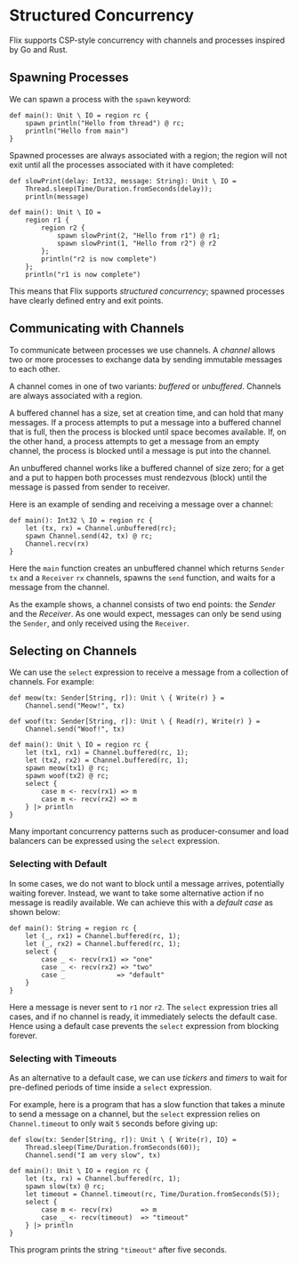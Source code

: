 # Structured Concurrency

Flix supports CSP-style concurrency with channels and
processes inspired by Go and Rust.

## Spawning Processes

We can spawn a process with the `spawn` keyword:

```flix
def main(): Unit \ IO = region rc {
    spawn println("Hello from thread") @ rc;
    println("Hello from main")
}
```

Spawned processes are always associated with a region; the region 
will not exit until all the processes associated with it have completed:

```flix
def slowPrint(delay: Int32, message: String): Unit \ IO =
    Thread.sleep(Time/Duration.fromSeconds(delay));
    println(message)

def main(): Unit \ IO = 
    region r1 {
        region r2 {
            spawn slowPrint(2, "Hello from r1") @ r1;
            spawn slowPrint(1, "Hello from r2") @ r2
        };
        println("r2 is now complete")
    };
    println("r1 is now complete")
```

This means that Flix supports _structured concurrency_; spawned 
processes have clearly defined entry and exit points.

## Communicating with Channels

To communicate between processes we use channels.
A _channel_ allows two or more processes to exchange
data by sending immutable messages to each other.

A channel comes in one of two variants: _buffered_ or
_unbuffered_. Channels are always associated with a region.

A buffered channel has a size, set at creation time,
and can hold that many messages.
If a process attempts to put a message into a
buffered channel that is full, then the process is
blocked until space becomes available.
If, on the other hand, a process attempts to get a
message from an empty channel, the process is blocked
until a message is put into the channel.

An unbuffered channel works like a buffered channel
of size zero; for a get and a put to happen both
processes must rendezvous (block) until the message
is passed from sender to receiver.

Here is an example of sending and receiving a message
over a channel:

```flix
def main(): Int32 \ IO = region rc {
    let (tx, rx) = Channel.unbuffered(rc);
    spawn Channel.send(42, tx) @ rc;
    Channel.recv(rx)
}
```

Here the `main` function creates an unbuffered
channel which returns `Sender` `tx` and a `Receiver` `rx` channels,
spawns the `send` function, and waits
for a message from the channel.

As the example shows, a channel consists of two end points:
the _Sender_ and the _Receiver_. As one would expect, 
messages can only be send using the `Sender`, and only 
received using the `Receiver`.

## Selecting on Channels

We can use the `select` expression to receive a
message from a collection of channels.
For example:

```flix
def meow(tx: Sender[String, r]): Unit \ { Write(r) } = 
    Channel.send("Meow!", tx)

def woof(tx: Sender[String, r]): Unit \ { Read(r), Write(r) } = 
    Channel.send("Woof!", tx)

def main(): Unit \ IO = region rc {
    let (tx1, rx1) = Channel.buffered(rc, 1);
    let (tx2, rx2) = Channel.buffered(rc, 1);
    spawn meow(tx1) @ rc;
    spawn woof(tx2) @ rc;
    select {
        case m <- recv(rx1) => m
        case m <- recv(rx2) => m
    } |> println
}
```

Many important concurrency patterns such as
producer-consumer and load balancers can be expressed
using the `select` expression.

### Selecting with Default

In some cases, we do not want to block until a
message arrives, potentially waiting forever.
Instead, we want to take some alternative action if
no message is readily available.
We can achieve this with a _default case_ as shown
below:

```flix
def main(): String = region rc {
    let (_, rx1) = Channel.buffered(rc, 1);
    let (_, rx2) = Channel.buffered(rc, 1);
    select {
        case _ <- recv(rx1) => "one"
        case _ <- recv(rx2) => "two"
        case _             => "default"
    }
}
```

Here a message is never sent to `r1` nor `r2`.
The `select` expression tries all cases, and if no
channel is ready, it immediately selects the default
case.
Hence using a default case prevents the `select`
expression from blocking forever.

### Selecting with Timeouts

As an alternative to a default case, we can use
_tickers_ and _timers_ to wait for pre-defined
periods of time inside a `select` expression.

For example, here is a program that has a slow
function that takes a minute to send a message on
a channel, but the `select` expression relies on
`Channel.timeout` to only wait `5` seconds before
giving up:

```flix
def slow(tx: Sender[String, r]): Unit \ { Write(r), IO} =
    Thread.sleep(Time/Duration.fromSeconds(60));
    Channel.send("I am very slow", tx)

def main(): Unit \ IO = region rc {
    let (tx, rx) = Channel.buffered(rc, 1);
    spawn slow(tx) @ rc;
    let timeout = Channel.timeout(rc, Time/Duration.fromSeconds(5));
    select {
        case m <- recv(rx)       => m
        case _ <- recv(timeout)  => "timeout"
    } |> println
}
```

This program prints the string `"timeout"` after five
seconds.
